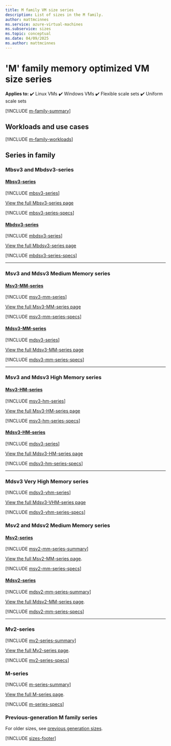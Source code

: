 ```yaml
---
title: M family VM size series
description: List of sizes in the M family.
author: mattmcinnes
ms.service: azure-virtual-machines
ms.subservice: sizes
ms.topic: conceptual
ms.date: 04/09/2025
ms.author: mattmcinnes
---
```


# 'M' family memory optimized VM size series

**Applies to:** :heavy_check_mark: Linux VMs :heavy_check_mark: Windows VMs :heavy_check_mark: Flexible scale sets :heavy_check_mark: Uniform scale sets

[!INCLUDE [m-family-summary](./includes/m-family-summary.md)]

## Workloads and use cases

[!INCLUDE [m-family-workloads](./includes/m-family-workloads.md)]

## Series in family

### Mbsv3 and Mbdsv3-series
#### [Mbsv3-series](#tab/mbsv3)
[!INCLUDE [mbsv3-series](./includes/mbsv3-series-summary.md)]

[View the full Mbsv3-series page](./mbsv3-series.md)

[!INCLUDE [mbsv3-series-specs](./includes/mbsv3-series-specs.md)]

#### [Mbdsv3-series](#tab/mbdsv3)
[!INCLUDE [mbdsv3-series](./includes/mbdsv3-series-summary.md)]

[View the full Mbdsv3-series page](./mbdsv3-series.md)

[!INCLUDE [mbdsv3-series-specs](./includes/mbdsv3-series-specs.md)]

---

### Msv3 and Mdsv3 Medium Memory series
#### [Msv3-MM-series](#tab/msv3mm)
[!INCLUDE [msv3-mm-series](./includes/msv3-mm-series-summary.md)]

[View the full Msv3-MM-series page](./msv3-mm-series.md)

[!INCLUDE [msv3-mm-series-specs](./includes/msv3-mm-series-specs.md)]

#### [Mdsv3-MM-series](#tab/mdsv3mm)
[!INCLUDE [mdsv3-series](./includes/mdsv3-mm-series-summary.md)]

[View the full Mdsv3-MM-series page](./mdsv3-mm-series.md)

[!INCLUDE [mdsv3-mm-series-specs](./includes/mdsv3-mm-series-specs.md)]

---

### Msv3 and Mdsv3 High Memory series
#### [Msv3-HM-series](#tab/msv3hm)
[!INCLUDE [msv3-hm-series](./includes/msv3-hm-series-summary.md)]

[View the full Msv3-HM-series page](./msv3-hm-series.md)

[!INCLUDE [msv3-hm-series-specs](./includes/msv3-hm-series-specs.md)]

#### [Mdsv3-HM-series](#tab/mdsv3hm)
[!INCLUDE [mdsv3-series](./includes/mdsv3-hm-series-summary.md)]

[View the full Mdsv3-HM-series page](./mdsv3-hm-series.md)

[!INCLUDE [mdsv3-hm-series-specs](./includes/mdsv3-hm-series-specs.md)]

---

### Mdsv3 Very High Memory series
[!INCLUDE [mdsv3-vhm-series](./includes/mdsv3-vhm-series-summary.md)]

[View the full Mdsv3-VHM-series page](./mdsv3-vhm-series.md)

[!INCLUDE [mdsv3-vhm-series-specs](./includes/mdsv3-vhm-series-specs.md)]


### Msv2 and Mdsv2 Medium Memory series
#### [Msv2-series](#tab/msv2mm)
[!INCLUDE [msv2-mm-series-summary](./includes/msv2-mm-series-summary.md)]

[View the full Msv2-MM-series page](./msv2-mm-series.md).

[!INCLUDE [msv2-mm-series-specs](./includes/msv2-mm-series-specs.md)]


#### [Mdsv2-series](#tab/mdsv2mm)
[!INCLUDE [mdsv2-mm-series-summary](./includes/mdsv2-mm-series-summary.md)]

[View the full Mdsv2-MM-series page](./mdsv2-mm-series.md).

[!INCLUDE [mdsv2-mm-series-specs](./includes/mdsv2-mm-series-specs.md)]

---

### Mv2-series
[!INCLUDE [mv2-series-summary](./includes/mv2-series-summary.md)]

[View the full Mv2-series page](./mv2-series.md).

[!INCLUDE [mv2-series-specs](./includes/mv2-series-specs.md)]


### M-series
[!INCLUDE [m-series-summary](./includes/m-series-summary.md)]

[View the full M-series page](../../m-series.md).

[!INCLUDE [m-series-specs](./includes/m-series-specs.md)]


### Previous-generation M family series
For older sizes, see [previous generation sizes](../previous-gen-sizes-list.md#memory-optimized-previous-gen-sizes).

[!INCLUDE [sizes-footer](../includes/sizes-footer.md)]